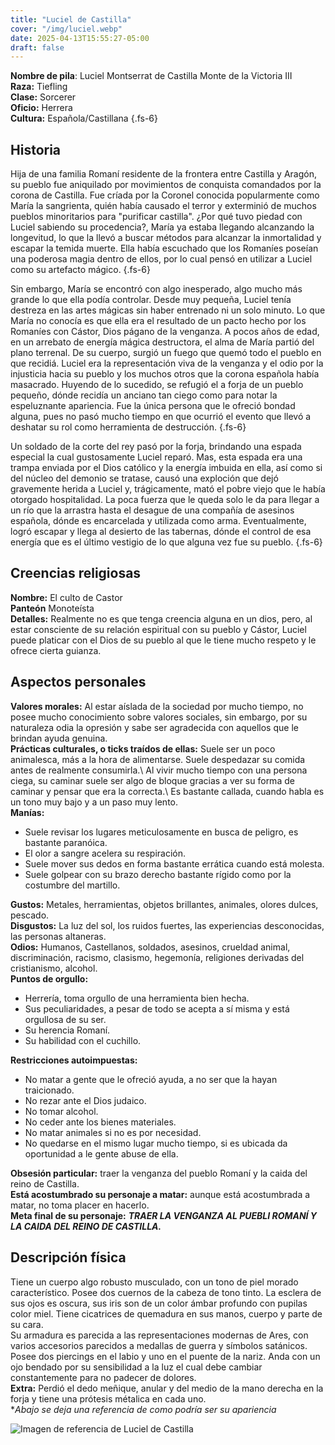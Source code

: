 ```yaml
---
title: "Luciel de Castilla"
cover: "/img/luciel.webp"
date: 2025-04-13T15:55:27-05:00
draft: false 
---
```

**Nombre de pila**: Luciel Montserrat de Castilla Monte de la Victoria III\
**Raza:** Tiefling\
**Clase:** Sorcerer\
**Oficio:** Herrera\
**Cultura:** Española/Castillana
{.fs-6}

## Historia
Hija de una familia Romaní residente de la frontera entre Castilla y Aragón, su pueblo fue aniquilado por movimientos de conquista comandados por la corona de Castilla. Fue críada por la Coronel conocida popularmente como María la sangrienta, quién había causado el terror y exterminió de muchos pueblos minoritarios para "purificar castilla". ¿Por qué tuvo piedad con Luciel sabiendo su procedencia?, María ya estaba llegando alcanzando la longevitud, lo que la llevó a buscar métodos para alcanzar la inmortalidad y escapar la temida muerte. Ella había escuchado que los Romaníes poseían una poderosa magia dentro de ellos, por lo cual pensó en utilizar a Luciel como su artefacto mágico.
{.fs-6}

Sin embargo, María se encontró con algo inesperado, algo mucho más grande lo que ella podía controlar. Desde muy pequeña, Luciel tenía destreza en las artes mágicas sin haber entrenado ni un solo minuto. Lo que María no conocía es que ella era el resultado de un pacto hecho por los Romaníes con Cástor, Dios págano de la venganza. A pocos años de edad, en un arrebato de energía mágica destructora, el alma de María partió del plano terrenal. De su cuerpo, surgió un fuego que quemó todo el pueblo en que recidiá. Luciel era la representación viva de la venganza y el odio por la injusticia hacia su pueblo y los muchos otros que la corona española había masacrado. Huyendo de lo sucedido, se refugió el a forja de un pueblo pequeño, dónde recidía un anciano tan ciego como para notar la espeluznante apariencia. Fue la única persona que le ofreció bondad alguna, pues no pasó mucho tiempo en que ocurrió el evento que llevó a deshatar su rol como herramienta de destrucción.
{.fs-6}

Un soldado de la corte del rey pasó por la forja, brindando una espada especial la cual gustosamente Luciel reparó. Mas, esta espada era una trampa enviada por el Dios católico y la energía imbuida en ella, así como si del núcleo del demonio se tratase, causó una exploción que dejó gravemente herida a Luciel y, trágicamente, mató el pobre viejo que le había otorgado hospitalidad. La poca fuerza que le queda solo le da para llegar a un río que la arrastra hasta el desague de una compañía de asesinos española, dónde es encarcelada y utilizada como arma. Eventualmente, logró escapar y llega al desierto de las tabernas, dónde el control de esa energía que es el último vestigio de lo que alguna vez fue su pueblo. 
{.fs-6}

## Creencias religiosas
**Nombre:** El culto de Castor\
**Panteón** Monoteísta\
**Detalles:** Realmente no es que tenga creencia alguna en un dios, pero, al estar consciente de su relación espiritual con su pueblo y Cástor, Luciel puede platicar con el Dios de su pueblo al que le tiene mucho respeto y le ofrece cierta guianza.

## Aspectos personales
**Valores morales:** Al estar aíslada de la sociedad por mucho tiempo, no posee mucho conocimiento sobre valores sociales, sin embargo, por su naturaleza odia la opresión y sabe ser agradecida con aquellos que le brindan ayuda genuina.\
**Prácticas culturales, o ticks traídos de ellas:** Suele ser un poco animalesca, más a la hora de alimentarse. Suele despedazar su comida antes de realmente consumirla.\ 
Al vivir mucho tiempo con una persona ciega, su caminar suele ser algo de bloque gracias a ver su forma de caminar y pensar que era la correcta.\ 
Es bastante callada, cuando habla es un tono muy bajo y a un paso muy lento.\
**Manías:** 
- Suele revisar los lugares meticulosamente en busca de peligro, es bastante paranóica.
- El olor a sangre acelera su respiración.
- Suele mover sus dedos en forma bastante errática cuando está molesta.
- Suele golpear con su brazo derecho bastante rígido como por la costumbre del martillo.

**Gustos:** Metales, herramientas, objetos brillantes, animales, olores dulces, pescado.\
**Disgustos:** La luz del sol, los ruidos fuertes, las experiencias desconocidas, las personas altaneras.\
**Odios:** Humanos, Castellanos, soldados, asesinos, crueldad animal, discriminación, racismo, clasismo, hegemonía, religiones derivadas del cristianismo, alcohol.\
**Puntos de orgullo:** 
- Herrería, toma orgullo de una herramienta bien hecha.
- Sus peculiaridades, a pesar de todo se acepta a sí misma y está orgullosa de su ser.
- Su herencia Romaní.
- Su habilidad con el cuchillo.

**Restricciones autoimpuestas:** 
- No matar a gente que le ofreció ayuda, a no ser que la hayan traicionado.
- No rezar ante el Dios judaico.
- No tomar alcohol.
- No ceder ante los bienes materiales.
- No matar animales si no es por necesidad.
- No quedarse en el mismo lugar mucho tiempo, si es ubicada da oportunidad a le gente abuse de ella.

**Obsesión particular:** traer la venganza del pueblo Romaní y la caida del reino de Castilla.\
**Está acostumbrado su personaje a matar:** aunque está acostumbrada a matar, no toma placer en hacerlo.\
**Meta final de su personaje:** ***TRAER LA VENGANZA AL PUEBLI ROMANÍ Y LA CAIDA DEL REINO DE CASTILLA.***

## Descripción física
Tiene un cuerpo algo robusto musculado, con un tono de piel morado característico. Posee dos cuernos de la cabeza de tono tinto. La esclera de sus ojos es oscura, sus iris son de un color ámbar profundo con pupilas color miel. Tiene cicatrices de quemadura en sus manos, cuerpo y parte de su cara.\
Su armadura es parecida a las representaciones modernas de Ares, con varios accesorios parecidos a medallas de guerra y símbolos satánicos. Posee dos piercings en el labio y uno en el puente de la nariz. Anda con un ojo bendado por su sensibilidad a la luz el cual debe cambiar constantemente para no padecer de dolores.\
**Extra:** Perdió el dedo meñique, anular y del medio de la mano derecha en la forja y tiene una prótesis métalica en cada uno.\
**Abajo se deja una referencia de como podría ser su apariencia*

![Imagen de referencia de Luciel de Castilla](/img/luciel.webp)
